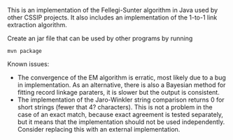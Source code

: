 This is an implementation of the Fellegi-Sunter algorithm in Java used by other CSSIP projects. It also includes an implementation of the 1-to-1 link extraction algorithm.

Create an jar file that can be used by other programs by running

    mvn package

Known issues:
* The convergence of the EM algorithm is erratic, most likely due to a bug in implementation. As an alternative, there is also a Bayesian method for fitting record linkage paraters, it is slower but the output is consistent.
*  The implementation of the Jaro-Winkler string comparison returns 0 for short strings (fewer that 4? characters). This is not a problem in the case of an exact match, because exact agreement is tested separately, but it means that the implementation should not be used independently. Consider replacing this with an external implementation.
